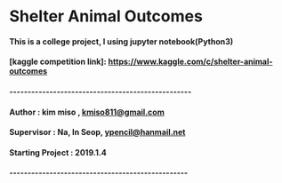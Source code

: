 # Shelter Animal Outcomes


#### This is a college project, I using jupyter notebook(Python3)

#### [kaggle competition link]: https://www.kaggle.com/c/shelter-animal-outcomes 


#### --------------------------------------------------

#### Author : kim miso , kmiso811@gmail.com

#### Supervisor : Na, In Seop, ypencil@hanmail.net

#### Starting Project : 2019.1.4

#### -------------------------------------------------


